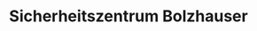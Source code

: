 ---
title: "Sicherheitszentrum Bolzhauser"
url: /karlsruhe/sicherheitszentrum-bolzhauser/
shop: Sicherheit
---
